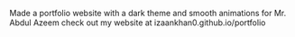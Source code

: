 Made a portfolio website with a dark theme and smooth animations for Mr. Abdul Azeem
check out my website at
izaankhan0.github.io/portfolio
